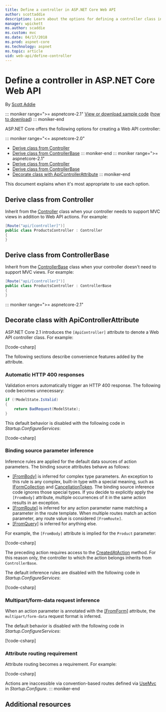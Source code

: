 ```yaml
---
title: Define a controller in ASP.NET Core Web API
author: scottaddie
description: Learn about the options for defining a controller class in an ASP.NET Core Web API and when it's most appropriate to use each.
manager: wpickett
ms.author: scaddie
ms.custom: mvc
ms.date: 04/17/2018
ms.prod: aspnet-core
ms.technology: aspnet
ms.topic: article
uid: web-api/define-controller
---
```

# Define a controller in ASP.NET Core Web API

By [Scott Addie](https://github.com/scottaddie)

::: moniker range=">= aspnetcore-2.1"
[View or download sample code](https://github.com/aspnet/Docs/tree/master/aspnetcore/web-api/define-controller/samples) ([how to download](xref:tutorials/index#how-to-download-a-sample))
::: moniker-end

ASP.NET Core offers the following options for creating a Web API controller:

::: moniker range="<= aspnetcore-2.0"
* [Derive class from Controller](#derive-class-from-controller)
* [Derive class from ControllerBase](#derive-class-from-controllerbase)
::: moniker-end
::: moniker range=">= aspnetcore-2.1"
* [Derive class from Controller](#derive-class-from-controller)
* [Derive class from ControllerBase](#derive-class-from-controllerbase)
* [Decorate class with ApiControllerAttribute](#decorate-class-with-apicontrollerattribute)
::: moniker-end

This document explains when it's most appropriate to use each option.

## Derive class from Controller

Inherit from the [Controller](/dotnet/api/microsoft.aspnetcore.mvc.controller) class when your controller needs to support MVC views in addition to Web API actions. For example:

```csharp
[Route("api/[controller]")]
public class ProductsController : Controller
{
}
```

## Derive class from ControllerBase

Inherit from the [ControllerBase](/dotnet/api/microsoft.aspnetcore.mvc.controllerbase) class when your controller doesn't need to support MVC views. For example:

```csharp
[Route("api/[controller]")]
public class ProductsController : ControllerBase
{
}
```

::: moniker range=">= aspnetcore-2.1"
## Decorate class with ApiControllerAttribute

ASP.NET Core 2.1 introduces the `[ApiController]` attribute to denote a Web API controller class. For example:

[!code-csharp[](../web-api/define-controller/samples/WebApiSample.Api/Controllers/ProductsController.cs?name=snippet_ControllerSignature&highlight=2)]

The following sections describe convenience features added by the attribute.

### Automatic HTTP 400 responses

Validation errors automatically trigger an HTTP 400 response. The following code becomes unnecessary:

```csharp
if (!ModelState.IsValid)
{
    return BadRequest(ModelState);
}
```

This default behavior is disabled with the following code in *Startup.ConfigureServices*:

[!code-csharp[](../web-api/define-controller/samples/WebApiSample.Api/Startup.cs?name=snippet_ConfigureApiBehaviorOptions&highlight=5)]

### Binding source parameter inference

Inference rules are applied for the default data sources of action parameters. The binding source attributes behave as follows:

* [[FromBody]](/dotnet/api/microsoft.aspnetcore.mvc.frombodyattribute) is inferred for complex type parameters. An exception to this rule is any complex, built-in type with a special meaning, such as [IFormCollection](/dotnet/api/microsoft.aspnetcore.http.iformcollection) and [CancellationToken](/dotnet/api/system.threading.cancellationtoken). The binding source inference code ignores those special types. If you decide to explicitly apply the `[FromBody]` attribute, multiple occurrences of it in the same action results in an exception.
* [[FromRoute]](/dotnet/api/microsoft.aspnetcore.mvc.fromrouteattribute) is inferred for any action parameter name matching a parameter in the route template. When multiple routes match an action parameter, any route value is considered `[FromRoute]`.
* [[FromQuery]](/dotnet/api/microsoft.aspnetcore.mvc.fromqueryattribute) is inferred for anything else.

For example, the `[FromBody]` attribute is implied for the `Product` parameter:

[!code-csharp[](../web-api/define-controller/samples/WebApiSample.Api/Controllers/ProductsController.cs?name=snippet_CreateAsync)]

The preceding action requires access to the [CreatedAtAction](/dotnet/api/microsoft.aspnetcore.mvc.controllerbase.createdataction#Microsoft_AspNetCore_Mvc_ControllerBase_CreatedAtAction_System_String_System_Object_System_Object_) method. For this reason only, the controller to which the action belongs inherits from `ControllerBase`.

The default inference rules are disabled with the following code in *Startup.ConfigureServices*:

[!code-csharp[](../web-api/define-controller/samples/WebApiSample.Api/Startup.cs?name=snippet_ConfigureApiBehaviorOptions&highlight=4)]

### Multipart/form-data request inference

When an action parameter is annotated with the [[FromForm]](/dotnet/api/microsoft.aspnetcore.mvc.fromformattribute) attribute, the `multipart/form-data` request format is inferred.

The default behavior is disabled with the following code in *Startup.ConfigureServices*:

[!code-csharp[](../web-api/define-controller/samples/WebApiSample.Api/Startup.cs?name=snippet_ConfigureApiBehaviorOptions&highlight=3)]

### Attribute routing requirement

Attribute routing becomes a requirement. For example:

[!code-csharp[](../web-api/define-controller/samples/WebApiSample.Api/Controllers/ProductsController.cs?name=snippet_ControllerSignature&highlight=1)]

Actions are inaccessible via convention-based routes defined via [UseMvc](/dotnet/api/microsoft.aspnetcore.builder.mvcapplicationbuilderextensions.usemvc#Microsoft_AspNetCore_Builder_MvcApplicationBuilderExtensions_UseMvc_Microsoft_AspNetCore_Builder_IApplicationBuilder_System_Action_Microsoft_AspNetCore_Routing_IRouteBuilder__) in *Startup.Configure*.
::: moniker-end

## Additional resources
